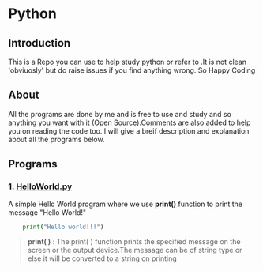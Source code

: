 # Python

## Introduction

This is a Repo you can use to help study python or refer to .It is not clean 'obviuosly' but do raise issues if you
find anything wrong. So Happy Coding

## About 

All the programs are done by me and is free to use and study and so anything you want with it (Open Source).Comments are also added to help you on reading the code too. I will give a breif description and explanation about all the programs below.

## Programs

### 1. [HelloWorld.py](../master/HelloWorld.py) 
A simple Hello World program where we use **print()** function to print the message "Hello World!"

```python
    print("Hello world!!!")
```

>**print( )** : The print( ) function prints the specified
 message on the screen or the output device.The message can be of string type or else it will be converted to a string on printing 
